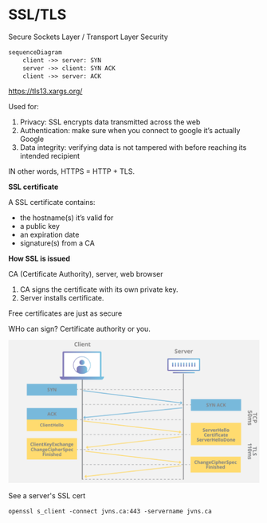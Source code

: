 # SSL/TLS

Secure Sockets Layer / Transport Layer Security

```mermaid
sequenceDiagram
    client ->> server: SYN
    server ->> client: SYN ACK
    client ->> server: ACK
```

https://tls13.xargs.org/

Used for:

1. Privacy: SSL encrypts data transmitted across the web
2. Authentication: make sure when you connect to google it’s actually Google
3. Data integrity: verifying data is not tampered with before reaching its intended recipient

IN other words, HTTPS = HTTP + TLS.

**SSL certificate**

A SSL certificate contains:

- the hostname(s) it’s valid for
- a public key
- an expiration date
- signature(s) from a CA

**How SSL is issued**

CA (Certificate Authority), server, web browser

1. CA signs the certificate with its own private key.
2. Server installs certificate.

Free certificates are just as secure

WHo can sign? Certificate authority or you.

![SSL](./ssl.png)

See a server's SSL cert

```
openssl s_client -connect jvns.ca:443 -servername jvns.ca
```
